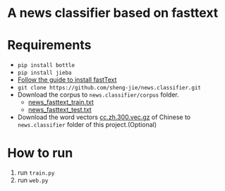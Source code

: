 # A news classifier based on fasttext

# Requirements
* `pip install bottle`
* `pip install jieba`
* [Follow the guide to install fastText](https://github.com/facebookresearch/fastText/blob/master/python/README.md)
* `git clone https://github.com/sheng-jie/news.classifier.git`
* Download the corpus to `news.classifier/corpus` folder. 
  * [news_fasttext_train.txt](http://pan.baidu.com/s/1jH7wyOY)
  * [news_fasttext_test.txt](http://pan.baidu.com/s/1slGlPgx)
* Download the word vectors [cc.zh.300.vec.gz](https://s3-us-west-1.amazonaws.com/fasttext-vectors/word-vectors-v2/cc.zh.300.vec.gz) of Chinese to `news.classifier` folder of this project.(Optional)

# How to run
1. run `train.py`
2. run `web.py`
